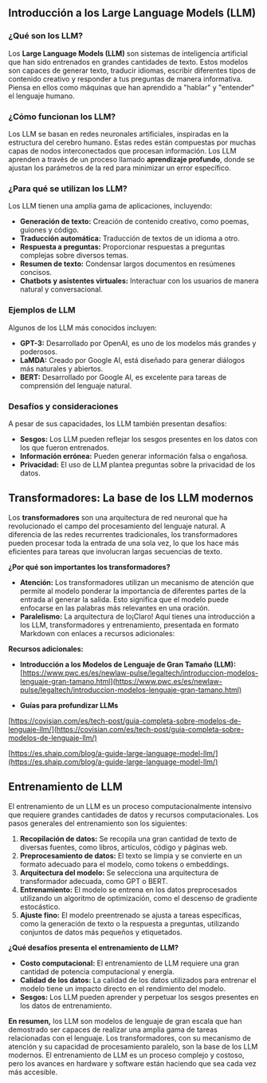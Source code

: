 ## Introducción a los Large Language Models (LLM)

### ¿Qué son los LLM?

Los **Large Language Models (LLM)** son sistemas de inteligencia artificial que han sido entrenados en grandes cantidades de texto. Estos modelos son capaces de generar texto, traducir idiomas, escribir diferentes tipos de contenido creativo y responder a tus preguntas de manera informativa. Piensa en ellos como máquinas que han aprendido a "hablar" y "entender" el lenguaje humano.

### ¿Cómo funcionan los LLM?

Los LLM se basan en redes neuronales artificiales, inspiradas en la estructura del cerebro humano. Estas redes están compuestas por muchas capas de nodos interconectados que procesan información. Los LLM aprenden a través de un proceso llamado **aprendizaje profundo**, donde se ajustan los parámetros de la red para minimizar un error específico.

### ¿Para qué se utilizan los LLM?

Los LLM tienen una amplia gama de aplicaciones, incluyendo:

* **Generación de texto:** Creación de contenido creativo, como poemas, guiones y código.
* **Traducción automática:** Traducción de textos de un idioma a otro.
* **Respuesta a preguntas:** Proporcionar respuestas a preguntas complejas sobre diversos temas.
* **Resumen de texto:** Condensar largos documentos en resúmenes concisos.
* **Chatbots y asistentes virtuales:** Interactuar con los usuarios de manera natural y conversacional.

### Ejemplos de LLM

Algunos de los LLM más conocidos incluyen:

* **GPT-3:** Desarrollado por OpenAI, es uno de los modelos más grandes y poderosos.
* **LaMDA:** Creado por Google AI, está diseñado para generar diálogos más naturales y abiertos.
* **BERT:** Desarrollado por Google AI, es excelente para tareas de comprensión del lenguaje natural.

### Desafíos y consideraciones

A pesar de sus capacidades, los LLM también presentan desafíos:

* **Sesgos:** Los LLM pueden reflejar los sesgos presentes en los datos con los que fueron entrenados.
* **Información errónea:** Pueden generar información falsa o engañosa.
* **Privacidad:** El uso de LLM plantea preguntas sobre la privacidad de los datos.

## Transformadores: La base de los LLM modernos

Los **transformadores** son una arquitectura de red neuronal que ha revolucionado el campo del procesamiento del lenguaje natural. A diferencia de las redes recurrentes tradicionales, los transformadores pueden procesar toda la entrada de una sola vez, lo que los hace más eficientes para tareas que involucran largas secuencias de texto. 

**¿Por qué son importantes los transformadores?**

* **Atención:** Los transformadores utilizan un mecanismo de atención que permite al modelo ponderar la importancia de diferentes partes de la entrada al generar la salida. Esto significa que el modelo puede enfocarse en las palabras más relevantes en una oración.
* **Paralelismo:** La arquitectura de lo¡Claro! Aquí tienes una introducción a los LLM, transformadores y entrenamiento, presentada en formato Markdown con enlaces a recursos adicionales:



**Recursos adicionales:**

* **Introducción a los Modelos de Lenguaje de Gran Tamaño (LLM):** [https://www.pwc.es/es/newlaw-pulse/legaltech/introduccion-modelos-lenguaje-gran-tamano.html](https://www.pwc.es/es/newlaw-pulse/legaltech/introduccion-modelos-lenguaje-gran-tamano.html)

* **Guías para profundizar LLMs**

[https://covisian.com/es/tech-post/guia-completa-sobre-modelos-de-lenguaje-llm/](https://covisian.com/es/tech-post/guia-completa-sobre-modelos-de-lenguaje-llm/)

[https://es.shaip.com/blog/a-guide-large-language-model-llm/](https://es.shaip.com/blog/a-guide-large-language-model-llm/)


## Entrenamiento de LLM

El entrenamiento de un LLM es un proceso computacionalmente intensivo que requiere grandes cantidades de datos y recursos computacionales. Los pasos generales del entrenamiento son los siguientes:

1. **Recopilación de datos:** Se recopila una gran cantidad de texto de diversas fuentes, como libros, artículos, código y páginas web.
2. **Preprocesamiento de datos:** El texto se limpia y se convierte en un formato adecuado para el modelo, como tokens o embeddings.
3. **Arquitectura del modelo:** Se selecciona una arquitectura de transformador adecuada, como GPT o BERT.
4. **Entrenamiento:** El modelo se entrena en los datos preprocesados utilizando un algoritmo de optimización, como el descenso de gradiente estocástico.
5. **Ajuste fino:** El modelo preentrenado se ajusta a tareas específicas, como la generación de texto o la respuesta a preguntas, utilizando conjuntos de datos más pequeños y etiquetados.

**¿Qué desafíos presenta el entrenamiento de LLM?**

* **Costo computacional:** El entrenamiento de LLM requiere una gran cantidad de potencia computacional y energía.
* **Calidad de los datos:** La calidad de los datos utilizados para entrenar el modelo tiene un impacto directo en el rendimiento del modelo.
* **Sesgos:** Los LLM pueden aprender y perpetuar los sesgos presentes en los datos de entrenamiento.

**En resumen,** los LLM son modelos de lenguaje de gran escala que han demostrado ser capaces de realizar una amplia gama de tareas relacionadas con el lenguaje. Los transformadores, con su mecanismo de atención y su capacidad de procesamiento paralelo, son la base de los LLM modernos. El entrenamiento de LLM es un proceso complejo y costoso, pero los avances en hardware y software están haciendo que sea cada vez más accesible.
